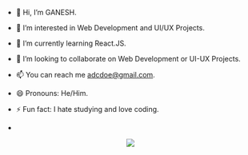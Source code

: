 - 👋 Hi, I’m GANESH.
- 👀 I’m interested in Web Development and UI/UX Projects.
- 🌱 I’m currently learning React.JS.
- 💞️ I’m looking to collaborate on Web Development or UI-UX Projects.
- 📫 You can reach me adcdoe@gmail.com.
- 😄 Pronouns: He/Him.
- ⚡ Fun fact: I hate studying and love coding.

- <br>

<!---
ganeshwhere/ganeshwhere is a ✨ special ✨ repository because its `README.md` (this file) appears on your GitHub profile.
You can click the Preview link to take a look at your changes.
--->

<p align="center">
  <a href="https://skillicons.dev">
    <img src="https://skillicons.dev/icons?i=git,kubernetes,docker,c,vim" />
  </a>
</p>
